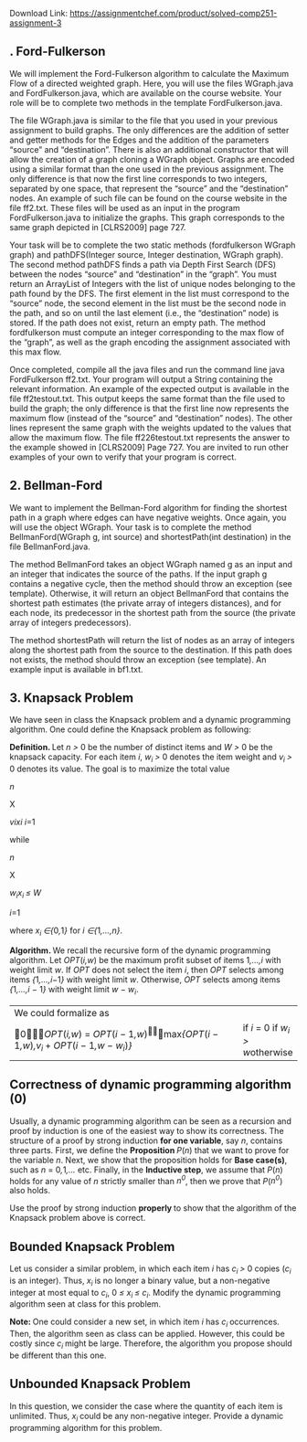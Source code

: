 Download Link: https://assignmentchef.com/product/solved-comp251-assignment-3
<br>
<h2>. Ford-Fulkerson</h2>

We will implement the Ford-Fulkerson algorithm to calculate the Maximum Flow of a directed weighted graph. Here, you will use the files WGraph.java and FordFulkerson.java, which are available on the course website. Your role will be to complete two methods in the template FordFulkerson.java.

The file WGraph.java is similar to the file that you used in your previous assignment to build graphs. The only differences are the addition of setter and getter methods for the Edges and the addition of the parameters “source” and “destination”. There is also an additional constructor that will allow the creation of a graph cloning a WGraph object. Graphs are encoded using a similar format than the one used in the previous assignment. The only difference is that now the first line corresponds to two integers, separated by one space, that represent the “source” and the “destination” nodes. An example of such file can be found on the course website in the file ff2.txt. These files will be used as an input in the program FordFulkerson.java to initialize the graphs. This graph corresponds to the same graph depicted in [CLRS2009] page 727.

Your task will be to complete the two static methods (fordfulkerson WGraph graph) and pathDFS(Integer source, Integer destination, WGraph graph). The second method pathDFS finds a path via Depth First Search (DFS) between the nodes “source” and “destination” in the “graph”. You must return an ArrayList of Integers with the list of unique nodes belonging to the path found by the DFS. The first element in the list must correspond to the “source” node, the second element in the list must be the second node in the path, and so on until the last element (i.e., the “destination” node) is stored. If the path does not exist, return an empty path. The method fordfulkerson must compute an integer corresponding to the max flow of the “graph”, as well as the graph encoding the assignment associated with this max flow.

Once completed, compile all the java files and run the command line java FordFulkerson ff2.txt. Your program will output a String containing the relevant information. An example of the expected output is available in the file ff2testout.txt. This output keeps the same format than the file used to build the graph; the only difference is that the first line now represents the maximum flow (instead of the “source” and “destination” nodes). The other lines represent the same graph with the weights updated to the values that allow the maximum flow. The file ff226testout.txt represents the answer to the example showed in [CLRS2009] Page 727. You are invited to run other examples of your own to verify that your program is correct.

<h2>2. Bellman-Ford</h2>

We want to implement the Bellman-Ford algorithm for finding the shortest path in a graph where edges can have negative weights. Once again, you will use the object WGraph. Your task is to complete the method BellmanFord(WGraph g, int source) and shortestPath(int destination) in the file BellmanFord.java.

The method BellmanFord takes an object WGraph named g as an input and an integer that indicates the source of the paths. If the input graph g contains a negative cycle, then the method should throw an exception (see template). Otherwise, it will return an object BellmanFord that contains the shortest path estimates (the private array of integers distances), and for each node, its predecessor in the shortest path from the source (the private array of integers predecessors).

The method shortestPath will return the list of nodes as an array of integers along the shortest path from the source to the destination. If this path does not exists, the method should throw an exception (see template). An example input is available in bf1.txt.

<h2>3. Knapsack Problem</h2>

We have seen in class the Knapsack problem and a dynamic programming algorithm. One could define the Knapsack problem as following:

<strong>Definition. </strong>Let <em>n &gt; </em>0 be the number of distinct items and <em>W &gt; </em>0 be the knapsack capacity. For each item <em>i</em>, <em>w<sub>i </sub>&gt; </em>0 denotes the item weight and <em>v<sub>i </sub>&gt; </em>0 denotes its value. The goal is to maximize the total value

<em>n</em>

X

<em>v</em><em>ix</em><em>i i</em>=1

while

<em>n</em>

X

<em>w<sub>i</sub>x<sub>i </sub>≤ W</em>

<em>i</em>=1

where <em>x<sub>i </sub>∈{</em>0<em>,</em>1<em>} </em>for <em>i ∈{</em>1<em>,…,n}</em>.

<strong>Algorithm. </strong>We recall the recursive form of the dynamic programming algorithm. Let <em>OPT</em>(<em>i,w</em>) be the maximum profit subset of items 1<em>,…,i </em>with weight limit <em>w</em>. If <em>OPT </em>does not select the item <em>i</em>, then <em>OPT </em>selects among items <em>{</em>1<em>,…,i−</em>1<em>} </em>with weight limit <em>w</em>. Otherwise, <em>OPT </em>selects among items <em>{</em>1<em>,…,i − </em>1<em>} </em>with weight limit <em>w − w<sub>i</sub></em>.

<table width="556">

 <tbody>

  <tr>

   <td width="492">We could formalize as</td>

   <td width="64"> </td>

  </tr>

  <tr>

   <td width="492">0<em>OPT</em>(<em>i,w</em>) =         <em>OPT</em>(<em>i − </em>1<em>,w</em>)<sup></sup>max<em>{OPT</em>(<em>i − </em>1<em>,w</em>)<em>,v<sub>i </sub></em>+ <em>OPT</em>(<em>i − </em>1<em>,w − w<sub>i</sub></em>)<em>}</em></td>

   <td width="64">if <em>i </em>= 0 if <em>w<sub>i </sub>&gt; w</em>otherwise</td>

  </tr>

 </tbody>

</table>

<h2>Correctness of dynamic programming algorithm (0)</h2>

Usually, a dynamic programming algorithm can be seen as a recursion and proof by induction is one of the easiest way to show its correctness. The structure of a proof by strong induction <strong>for one variable</strong>, say <em>n</em>, contains three parts. First, we define the <strong>Proposition </strong><em>P</em>(<em>n</em>) that we want to prove for the variable <em>n</em>. Next, we show that the proposition holds for <strong>Base case(s)</strong>, such as <em>n </em>= 0<em>,</em>1<em>,… </em>etc. Finally, in the <strong>Inductive step</strong>, we assume that <em>P</em>(<em>n</em>) holds for any value of <em>n </em>strictly smaller than <em>n<sup>0</sup></em>, then we prove that <em>P</em>(<em>n<sup>0</sup></em>) also holds.

Use the proof by strong induction <strong>properly </strong>to show that the algorithm of the Knapsack problem above is correct.

<h2>Bounded Knapsack Problem</h2>

Let us consider a similar problem, in which each item <em>i </em>has <em>c<sub>i </sub>&gt; </em>0 copies (<em>c<sub>i </sub></em>is an integer). Thus, <em>x<sub>i </sub></em>is no longer a binary value, but a non-negative integer at most equal to <em>c<sub>i</sub></em>, 0 <em>≤ x<sub>i </sub>≤ c<sub>i</sub></em>. Modify the dynamic programming algorithm seen at class for this problem.

<strong>Note: </strong>One could consider a new set, in which item <em>i </em>has <em>c<sub>i </sub></em>occurrences. Then, the algorithm seen as class can be applied. However, this could be costly since <em>c<sub>i </sub></em>might be large. Therefore, the algorithm you propose should be different than this one.

<h2>Unbounded Knapsack Problem</h2>

In this question, we consider the case where the quantity of each item is unlimited. Thus, <em>x<sub>i </sub></em>could be any non-negative integer. Provide a dynamic programming algorithm for this problem.